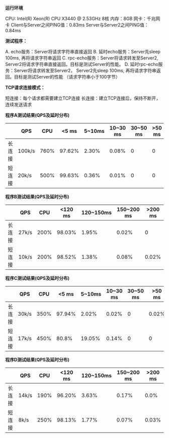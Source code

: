 **运行环境**

CPU: Intel(R) Xeon(R) CPU X3440 @ 2.53GHz 8核
内存：8GB
网卡：千兆网卡
Client与Server之间PING值：0.83ms
Server与Server2之间PING值：0.84ms

**测试程序：**

A.  echo服务：Server将请求字符串直接返回
B.  延时echo服务：Server先sleep 100ms, 再将请求字符串返回
C.  rpc-echo服务：Server将请求转发至Server2, Server2将请求字符串直接返回。目标是测试Server的性能。
D.  延时rpc-echo服务：Server将请求转发至Server2， Server2先sleep 100ms, 再将请求字符串返回。目标是测试Server的性能
（请求字符串小于100字节）

**TCP请求连接模式：**

短连接：每个请求都需要建立TCP连接
长连接：建立TCP连接后，保持不断开，连续发送请求

**程序A测试结果(QPS及延时分布)**

|  | QPS | CPU | <5 ms | 5~10ms | 10~30 ms | 30~50 ms | >50 ms |
| --- | --- | --- | --- | --- | --- | --- | --- |
| 长连接 | 100k/s | 760% | 97.62% | 2.30% | 0.08% | 0 | 0 |
| 短连接 | 20k/s | 500% | 99.63% | 0.36% | 0.01% | 0 | 0 |
  

**程序B测试结果(QPS及延时分布)**

|  | QPS | CPU | <120 ms | 120~150ms | 150~200 ms | >200 ms |
| --- | --- | --- | --- | --- | --- | --- |
| 长连接 | 27k/s | 200% | 98.03% | 1.95% | 0.02% | 0 |
| 短连接 | 10k/s | 200% | 98.52% | 1.38% | 0.08% | 0.02% |

**程序C测试结果(QPS及延时分布)**

|  | QPS | CPU | <5 ms | 5~10ms | 10~30 ms | 30~50 ms | >50 ms |
| --- | --- | --- | --- | --- | --- | --- | --- |
| 长连接 | 30k/s | 350% | 97.94% | 2.02% | 0.02% | 0 | 0.02% |
| 短连接 | 17k/s | 450% | 80.8% |19.05% | 0.14% | 0 | 0 |

**程序D测试结果(QPS及延时分布)**

|  | QPS | CPU | <120 ms | 120~150ms | 150~200 ms | >200 ms |
| --- | --- | --- | --- | --- | --- | --- |
| 长连接 | 14k/s | 190% | 96.20% | 3.63% | 0.17% | 0.0% |
| 短连接 | 8k/s | 250% | 98.13% | 1.77% | 0.07% | 0.03% |


